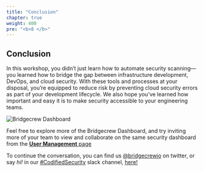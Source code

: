 ```yaml
---
title: "Conclusion"
chapter: true
weight: 400
pre: "<b>8 </b>"
---
```


## Conclusion

In this workshop, you didn’t just learn how to automate security scanning—you learned how to bridge the gap between infrastructure development, DevOps, and cloud security. With these tools and processes at your disposal, you’re equipped to reduce risk by preventing cloud security errors as part of your development lifecycle. We also hope you’ve learned how important and easy it is to make security accessible to your engineering teams.

![Bridgecrew Dashboard](./40_conclusion/images/runpipeline-dashboard-dash-1.png)

Feel free to explore more of the Bridgecrew Dashboard, and try inviting more of your team to view and collaborate on the same security dashboard from the [**User Management** page](https://www.bridgecrew.cloud/settings/userManagement?utm_source=awsworkshop)

To continue the conversation, you can find us [@bridgecrewio](https://twitter.com/bridgecrewio) on twitter, or say *hi!* in our [#CodifiedSecurity](https://slack.bridgecrew.io/?utm_source=awsworkshop) slack channel, [here!](https://slack.bridgecrew.io/?utm_source=awsworkshop)




